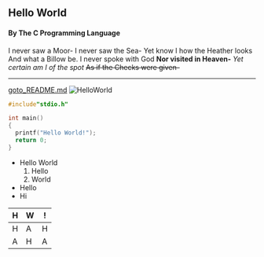 ## Hello World
#### By The C Programming Language
I never saw a Moor-
I never saw the Sea-
Yet know I how the Heather looks
And what a Billow be.
I never spoke with God
**Nor visited in Heaven-**
*Yet certain am I of the spot*
~~As if the Checks were given-~~
***************************************
[goto_README.md](/README.md)
![HelloWorld](https://image.baidu.com/search/detail?ct=503316480&z=0&ipn=d&word=hello%20world&step_word=&hs=0&pn=6&spn=0&di=134970&pi=0&rn=1&tn=baiduimagedetail&is=0%2C0&istype=0&ie=utf-8&oe=utf-8&in=&cl=2&lm=-1&st=undefined&cs=3790635636%2C3629420152&os=2609007418%2C1471302885&simid=4118915195%2C755805657&adpicid=0&lpn=0&ln=1857&fr=&fmq=1618237801388_R&fm=&ic=undefined&s=undefined&hd=undefined&latest=undefined&copyright=undefined&se=&sme=&tab=0&width=undefined&height=undefined&face=undefined&ist=&jit=&cg=&bdtype=0&oriquery=&objurl=https%3A%2F%2Fgimg2.baidu.com%2Fimage_search%2Fsrc%3Dhttp%3A%2F%2Fxxx.fishc.com%2Fforum%2F201706%2F13%2F200636xg4x373b3outolwt.png%26refer%3Dhttp%3A%2F%2Fxxx.fishc.com%26app%3D2002%26size%3Df9999%2C10000%26q%3Da80%26n%3D0%26g%3D0n%26fmt%3Djpeg%3Fsec%3D1620829805%26t%3Dc7fc299596f9bc381964506d92def3ea&fromurl=ippr_z2C%24qAzdH3FAzdH3Fkkf_z%26e3Butfiv_z%26e3Bv54AzdH3Fpi6jw1-bbmab-8-8_z%26e3Bip4s&gsm=1&rpstart=0&rpnum=0&islist=&querylist=&force=undefined)
```c
#include"stdio.h"

int main()
{
  printf("Hello World!");
  return 0;
}

```

* Hello World
  1. Hello
  2. World
* Hello
* Hi

| H    | W    | !    |
| ---- | ---- | ---- |
| H    | A    | H    |
| A    | H    | A    |

